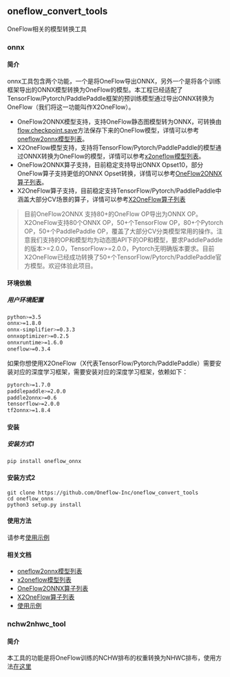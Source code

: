 ## oneflow_convert_tools

OneFlow相关的模型转换工具

### onnx

#### 简介

onnx工具包含两个功能，一个是将OneFlow导出ONNX，另外一个是将各个训练框架导出的ONNX模型转换为OneFlow的模型。本工程已经适配了TensorFlow/Pytorch/PaddlePaddle框架的预训练模型通过导出ONNX转换为OneFlow（我们将这一功能叫作X2OneFlow）。

- OneFlow2ONNX模型支持，支持OneFlow静态图模型转为ONNX，可转换由[flow.checkpoint.save](https://docs.oneflow.org/basics_topics/model_load_save.html)方法保存下来的OneFlow模型，详情可以参考[oneflow2onnx模型列表](docs/oneflow2onnx/oneflow2onnx_model_zoo.md)。
- X2OneFlow模型支持，支持将TensorFlow/Pytorch/PaddlePaddle的模型通过ONNX转换为OneFlow的模型，详情可以参考[x2oneflow模型列表](docs/x2oneflow/x2oneflow_model_zoo.md)。
- OneFlow2ONNX算子支持，目前稳定支持导出ONNX Opset10，部分OneFlow算子支持更低的ONNX Opset转换，详情可以参考[OneFlow2ONNX算子列表](docs/oneflow2onnx/op_list.md)。
- X2OneFlow算子支持，目前稳定支持TensorFlow/Pytorch/PaddlePaddle中涵盖大部分CV场景的算子，详情可以参考[X2OneFlow算子列表](docs/x2oneflow/op_list.md)

> 目前OneFlow2ONNX 支持80+的OneFlow OP导出为ONNX OP。X2OneFlow支持80个ONNX OP，50+个TensorFlow OP，80+个Pytorch OP，50+个PaddlePaddle OP，覆盖了大部分CV分类模型常用的操作。注意我们支持的OP和模型均为动态图API下的OP和模型，要求PaddlePaddle的版本>=2.0.0，TensorFlow>=2.0.0，Pytorch无明确版本要求。目前X2OneFlow已经成功转换了50+个TensorFlow/Pytorch/PaddlePaddle官方模型。欢迎体验此项目。

#### 环境依赖

##### 用户环境配置

```sh
python>=3.5
onnx>=1.8.0
onnx-simplifier>=0.3.3
onnxoptimizer>=0.2.5
onnxruntime>=1.6.0
oneflow>=0.3.4
```

如果你想使用X2OneFlow（X代表TensorFlow/Pytorch/PaddlePaddle）需要安装对应的深度学习框架，需要安装对应的深度学习框架，依赖如下：

```sh
pytorch>=1.7.0
paddlepaddle>=2.0.0
paddle2onnx>=0.6
tensorflow>=2.0.0
tf2onnx>=1.8.4
```

#### 安装

##### 安装方式1

```sh
pip install oneflow_onnx
```

#### 安装方式2

```
git clone https://github.com/Oneflow-Inc/oneflow_convert_tools
cd oneflow_onnx
python3 setup.py install
```

#### 使用方法

请参考[使用示例](examples/README.md)

#### 相关文档

- [oneflow2onnx模型列表](docs/oneflow2onnx/oneflow2onnx_model_zoo.md)
- [x2oneflow模型列表](docs/x2oneflow/x2oneflow_model_zoo.md)
- [OneFlow2ONNX算子列表](docs/oneflow2onnx/op_list.md)
- [X2OneFlow算子列表](docs/x2oneflow/op_list.md)
- [使用示例](examples/README.md)

### nchw2nhwc_tool

#### 简介

本工具的功能是将OneFlow训练的NCHW排布的权重转换为NHWC排布，使用方法[在这里](nchw2nhwc_tool/README.md)



